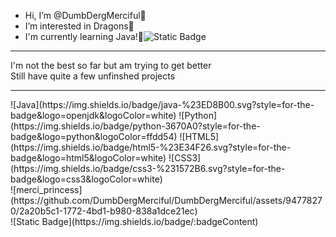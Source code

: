 -  Hi, I’m @DumbDergMerciful💜
-  I’m interested in Dragons💜
-  I'm currently learning Java!💜![Static Badge](https://img.shields.io/badge/:badgeContent)
<hr>
I'm not the best so far but am trying to get better
<br>
Still have quite a few unfinshed projects
<hr>
![Java](https://img.shields.io/badge/java-%23ED8B00.svg?style=for-the-badge&logo=openjdk&logoColor=white) ![Python](https://img.shields.io/badge/python-3670A0?style=for-the-badge&logo=python&logoColor=ffdd54) ![HTML5](https://img.shields.io/badge/html5-%23E34F26.svg?style=for-the-badge&logo=html5&logoColor=white) ![CSS3](https://img.shields.io/badge/css3-%231572B6.svg?style=for-the-badge&logo=css3&logoColor=white)
<br>
![merci_princess](https://github.com/DumbDergMerciful/DumbDergMerciful/assets/94778270/2a20b5c1-1772-4bd1-b980-838a1dce21ec)
<br>
![Static Badge](https://img.shields.io/badge/:badgeContent)
